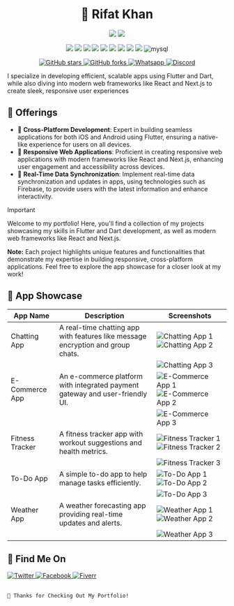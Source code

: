 <h1 align="center">
    🚅 Rifat Khan
</h1>

<!-- App Development Technologies-->
<p align="center">
    <img src="https://img.shields.io/badge/Flutter-02569B?style=for-the-badge&logo=flutter&logoColor=white" />
    <img src="https://img.shields.io/badge/Dart-0175C2?style=for-the-badge&logo=dart&logoColor=white" />
</p>

<!-- Line break for separation -->
<p align="center" style="margin-bottom: 5px;"></p>

<!-- Web Development Technologies-->
<p align="center"> 
    <img src="https://img.shields.io/badge/HTML5-E34F26?style=for-the-badge&logo=html5&logoColor=white" />
    <img src="https://img.shields.io/badge/CSS3-1572B6?style=for-the-badge&logo=css3&logoColor=white" />
    <img src="https://img.shields.io/badge/JavaScript-323330?style=for-the-badge&logo=javascript&logoColor=F7DF1E" />
    <img src="https://img.shields.io/badge/firebase-ffca28?style=for-the-badge&logo=firebase&logoColor=black" />
    <img src="https://img.shields.io/badge/next%20js-000000?style=for-the-badge&logo=nextdotjs&logoColor=white" />
    <img src="https://img.shields.io/badge/React-20232A?style=for-the-badge&logo=react&logoColor=61DAFB" />
    <img src="https://img.shields.io/badge/Tailwind_CSS-38B2AC?style=for-the-badge&logo=tailwind-css&logoColor=white" />
    <img src="https://img.shields.io/badge/Sass-CC6699?style=for-the-badge&logo=sass&logoColor=white" />
    <img src="https://img.shields.io/badge/Node%20js-339933?style=for-the-badge&logo=nodedotjs&logoColor=white" />
    <img alt="mysql" src="https://img.shields.io/badge/MySQL-005C84?style=for-the-badge&logo=mysql&logoColor=white">
</p>

<!-- Repo Info and Connect Info-->
<p align="center">
    <a href="https://github.com/md-rifatkhan/portfolio/stargazers">
        <img src="https://img.shields.io/github/stars/md-rifatkhan/portfolio?style=social" alt="GitHub stars" />
    </a>
    <a href="https://github.com/md-rifatkhan/portfolio/network/members">
        <img src="https://img.shields.io/github/forks/md-rifatkhan/portfolio?style=social" alt="GitHub forks" />
    </a>
    <a href="https://google.com">
        <img src="https://img.shields.io/static/v1?label=Chat%20on&message=WhatsApp&color=success&logo=WhatsApp&style=flat-square" alt="Whatsapp">
    </a>
    <a href="https://google.com">
        <img src="https://img.shields.io/static/v1?label=Chat%20on&message=Discord&color=blue&logo=Discord&style=flat-square" alt="Discord">
    </a>
</p>

<!-- My Details-->
<p align="start">
    I specialize in developing efficient, scalable apps using Flutter and Dart, while also diving into modern web frameworks like React and Next.js to create sleek, responsive user experiences
    <br>
</p>

## 🚀 Offerings

- 🌟 **Cross-Platform Development**: Expert in building seamless applications for both iOS and Android using Flutter, ensuring a native-like experience for users on all devices.
- 🌟 **Responsive Web Applications**: Proficient in creating responsive web applications with modern frameworks like React and Next.js, enhancing user engagement and accessibility across devices.
- 🌟 **Real-Time Data Synchronization**: Implement real-time data synchronization and updates in apps, using technologies such as Firebase, to provide users with the latest information and enhance interactivity.

> [!IMPORTANT]
> Welcome to my portfolio! Here, you'll find a collection of my projects showcasing my skills in Flutter and Dart development, as well as modern web frameworks like React and Next.js. 
> 
> **Note:** Each project highlights unique features and functionalities that demonstrate my expertise in building responsive, cross-platform applications. Feel free to explore the app showcase for a closer look at my work!


## 📱 App Showcase

| App Name        | Description                       | Screenshots                                                                                   |
|-----------------|-----------------------------------|-----------------------------------------------------------------------------------------------|
| Chatting App     | A real-time chatting app with features like message encryption and group chats. | ![Chatting App 1](https://yourlink.com/chatting-app1.png) ![Chatting App 2](https://yourlink.com/chatting-app2.png) |
|                 |                                   | ![Chatting App 3](https://yourlink.com/chatting-app3.png)                                   |
| E-Commerce App   | An e-commerce platform with integrated payment gateway and user-friendly UI. | ![E-Commerce App 1](https://yourlink.com/ecommerce-app1.png) ![E-Commerce App 2](https://yourlink.com/ecommerce-app2.png) |
|                 |                                   | ![E-Commerce App 3](https://yourlink.com/ecommerce-app3.png)                                 |
| Fitness Tracker  | A fitness tracker app with workout suggestions and health metrics. | ![Fitness Tracker 1](https://yourlink.com/fitness-tracker1.png) ![Fitness Tracker 2](https://yourlink.com/fitness-tracker2.png) |
|                 |                                   | ![Fitness Tracker 3](https://yourlink.com/fitness-tracker3.png)                               |
| To-Do App        | A simple to-do app to help manage tasks efficiently. | ![To-Do App 1](https://yourlink.com/todo-app1.png) ![To-Do App 2](https://yourlink.com/todo-app2.png) |
|                 |                                   | ![To-Do App 3](https://yourlink.com/todo-app3.png)                                          |
| Weather App      | A weather forecasting app providing real-time updates and alerts. | ![Weather App 1](https://yourlink.com/weather-app1.png) ![Weather App 2](https://yourlink.com/weather-app2.png) |
|                 |                                   | ![Weather App 3](https://yourlink.com/weather-app3.png)                                      |
## 🔗 Find Me On

<div align="start">
    <a href="https://twitter.com/yourusername" target="_blank">
        <img src="https://img.shields.io/badge/Twitter-1DA1F2?style=for-the-badge&logo=twitter&logoColor=white" alt="Twitter" />
    </a>
    <a href="https://facebook.com/yourusername" target="_blank">
        <img src="https://img.shields.io/badge/Facebook-1877F2?style=for-the-badge&logo=facebook&logoColor=white" alt="Facebook" />
    </a>
    <a href="https://fiverr.com/yourusername" target="_blank">
        <img src="https://img.shields.io/badge/Fiverr-1DBF73?style=for-the-badge&logo=fiverr&logoColor=white" alt="Fiverr" />
    </a>
</div>

<br>

```
🙏 Thanks for Checking Out My Portfolio!
```

<!-- Will do something with this later :)-->
<!-- 
## 🛠️ Installation

To run this project locally, follow these steps:

1. Clone the repository:
   ```bash
   git clone https://github.com/md-rifatkhan/portfolio.git

 -->  
